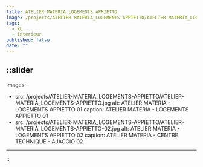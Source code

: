 ```yaml
---
title: ATELIER MATERIA LOGEMENTS APPIETTO
image: /projects/ATELIER-MATERIA_LOGEMENTS-APPIETTO/ATELIER-MATERIA_LOGEMENTS-APPIETTO.jpg
tags:
  - XL
  - Intérieur
published: false
date: ""
---
```


::slider
---
images:
  - src: /projects/ATELIER-MATERIA_LOGEMENTS-APPIETTO/ATELIER-MATERIA_LOGEMENTS-APPIETTO.jpg
    alt: ATELIER MATERIA - LOGEMENTS APPIETTO 01
    caption: ATELIER MATERIA - LOGEMENTS APPIETTO 01
  - src: /projects/ATELIER-MATERIA_LOGEMENTS-APPIETTO/ATELIER-MATERIA_LOGEMENTS-APPIETTO-02.jpg
    alt: ATELIER MATERIA - LOGEMENTS APPIETTO 02
    caption: ATELIER MATERIA - CENTRE TECHNIQUE - AJACCIO 02
---
::
